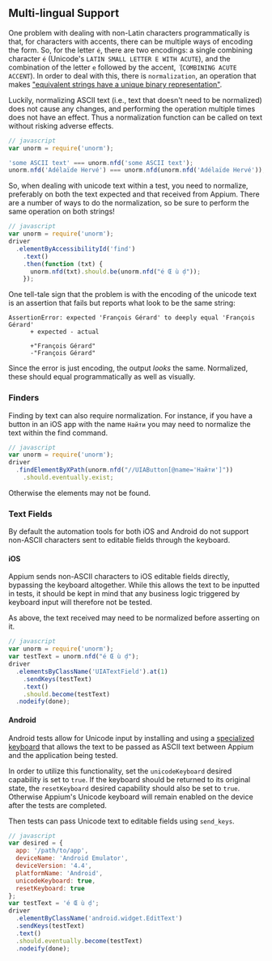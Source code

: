 ## Multi-lingual Support

One problem with dealing with non-Latin characters programmatically is that, for characters with accents, there can be multiple ways of encoding the form. So, for the letter `é`, there are two encodings: a single combining character `é` (Unicode's `LATIN SMALL LETTER E WITH ACUTE`), and the combination of the letter `e` followed by the accent, `́` (`COMBINING ACUTE ACCENT`). In order to deal with this, there is `normalization`, an operation that makes ["equivalent strings have a unique binary representation"](http://www.unicode.org/reports/tr15/).

Luckily, normalizing ASCII text (i.e., text that doesn't need to be normalized) does not cause any changes, and performing the operation multiple times does not have an effect. Thus a normalization function can be called on text without risking adverse effects.

```javascript
// javascript
var unorm = require('unorm');

'some ASCII text' === unorm.nfd('some ASCII text');
unorm.nfd('Adélaïde Hervé') === unorm.nfd(unorm.nfd('Adélaïde Hervé'));
```

So, when dealing with unicode text within a test, you need to normalize, preferably on both the text expected and that received from Appium. There are a number of ways to do the normalization, so be sure to perform the same operation on both strings!

```javascript
// javascript
var unorm = require('unorm');
driver
  .elementByAccessibilityId('find')
    .text()
    .then(function (txt) {
      unorm.nfd(txt).should.be(unorm.nfd("é Œ ù ḍ"));
    });
```

One tell-tale sign that the problem is with the encoding of the unicode text is an assertion that fails but reports what look to be the same string:

```shell
AssertionError: expected 'François Gérard' to deeply equal 'François Gérard'
      + expected - actual

      +"François Gérard"
      -"François Gérard"
```

Since the error is just encoding, the output *looks* the same. Normalized, these should equal programmatically as well as visually.

### Finders

Finding by text can also require normalization. For instance, if you have a button in an iOS app with the name `Найти` you may need to normalize the text within the find command.

```javascript
// javascript
var unorm = require('unorm');
driver
  .findElementByXPath(unorm.nfd("//UIAButton[@name='Найти']"))
    .should.eventually.exist;
```

Otherwise the elements may not be found.

### Text Fields

By default the automation tools for both iOS and Android do not support non-ASCII characters sent to editable fields through the keyboard.

#### iOS

Appium sends non-ASCII characters to iOS editable fields directly, bypassing the keyboard altogether. While this allows the text to be inputted in tests, it should be kept in mind that any business logic triggered by keyboard input will therefore not be tested.

As above, the text received may need to be normalized before asserting on it.

```javascript
// javascript
var unorm = require('unorm');
var testText = unorm.nfd("é Œ ù ḍ");
driver
  .elementsByClassName('UIATextField').at(1)
    .sendKeys(testText)
    .text()
    .should.become(testText)
  .nodeify(done);
```

#### Android

Android tests allow for Unicode input by installing and using a [specialized keyboard](https://github.com/appium/io.appium.android.ime) that allows the text to be passed as ASCII text between Appium and the application being tested.

In order to utilize this functionality, set the `unicodeKeyboard` desired capability is set to `true`. If the keyboard should be returned to its original state, the `resetKeyboard` desired capability should also be set to `true`. Otherwise Appium's Unicode keyboard will remain enabled on the device after the tests are completed.

Then tests can pass Unicode text to editable fields using `send_keys`.

```javascript
// javascript
var desired = {
  app: '/path/to/app',
  deviceName: 'Android Emulator',
  deviceVersion: '4.4',
  platformName: 'Android',
  unicodeKeyboard: true,
  resetKeyboard: true
};
var testText = 'é Œ ù ḍ';
driver
  .elementByClassName('android.widget.EditText')
  .sendKeys(testText)
  .text()
  .should.eventually.become(testText)
  .nodeify(done);
```